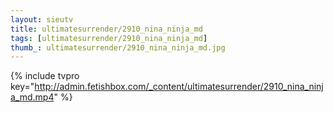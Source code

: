 ```yaml
--- 
layout: sieutv
title: ultimatesurrender/2910_nina_ninja_md
tags: [ultimatesurrender/2910_nina_ninja_md]
thumb_: ultimatesurrender/2910_nina_ninja_md.jpg
---
```

{% include tvpro key="http://admin.fetishbox.com/_content/ultimatesurrender/2910_nina_ninja_md.mp4" %} 
